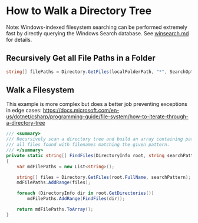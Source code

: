 # How to Walk a Directory Tree

Note: Windows-indexed filesystem searching can be performed extremely fast by directly querying the Windows Search database. See [winsearch.md](winsearch.md) for details.

## Recursively Get all File Paths in a Folder
```cs
string[] filePaths = Directory.GetFiles(localFolderPath, "*", SearchOption.AllDirectories);
```

## Walk a Filesystem

This example is more complex but does a better job preventing exceptions in edge cases:
https://docs.microsoft.com/en-us/dotnet/csharp/programming-guide/file-system/how-to-iterate-through-a-directory-tree

```cs
/// <summary>
/// Recursively scan a directory tree and build an array containing paths to
/// all files found with filenames matching the given pattern.
/// </summary>
private static string[] FindFiles(DirectoryInfo root, string searchPattern = "*.cs")
{
    var mdFilePaths = new List<string>();

    string[] files = Directory.GetFiles(root.FullName, searchPattern);
    mdFilePaths.AddRange(files);

    foreach (DirectoryInfo dir in root.GetDirectories())
        mdFilePaths.AddRange(FindFiles(dir));

    return mdFilePaths.ToArray();
}
```
